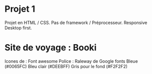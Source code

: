 # Projet 1 

Projet en HTML / CSS.
Pas de framework / Préprocesseur. 
Responsive Desktop first. 

# Site de voyage : Booki 

Icones de : Font awesome
Police : Raleway de Google fonts
Bleue (#0065FC)
Bleu clair (#DEEBFF)
Gris pour le fond (#F2F2F2)


